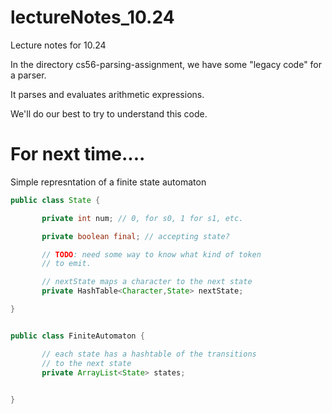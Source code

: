 # lectureNotes_10.24

Lecture notes for 10.24

In the directory cs56-parsing-assignment, we have some "legacy code" for a parser.  

It parses and evaluates arithmetic expressions.

We'll do our best to try to understand this code.


# For next time....

Simple represntation of a finite state automaton

```java
public class State {

       private int num; // 0, for s0, 1 for s1, etc.

       private boolean final; // accepting state?

       // TODO: need some way to know what kind of token
       // to emit.	  

       // nextState maps a character to the next state
       private HashTable<Character,State> nextState;

}
```

```java

public class FiniteAutomaton {

       // each state has a hashtable of the transitions
       // to the next state
       private ArrayList<State> states;
       

}
